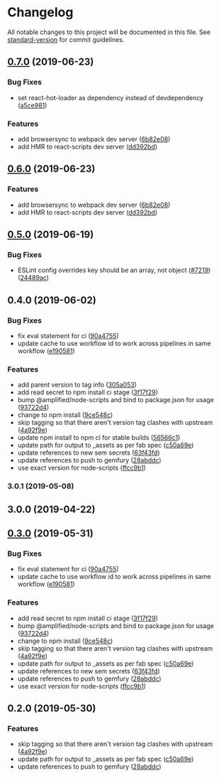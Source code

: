 # Changelog

All notable changes to this project will be documented in this file. See [standard-version](https://github.com/conventional-changelog/standard-version) for commit guidelines.

## [0.7.0](https://github.com/amplifiedai/create-react-app/compare/3.0.1X0.5.0...0.7.0) (2019-06-23)


### Bug Fixes

* set react-hot-loader as dependency instead of devdependency ([a5ce981](https://github.com/amplifiedai/create-react-app/commit/a5ce981))


### Features

* add browsersync to webpack dev server ([6b82e08](https://github.com/amplifiedai/create-react-app/commit/6b82e08))
* add HMR to react-scripts dev server ([dd392bd](https://github.com/amplifiedai/create-react-app/commit/dd392bd))



## [0.6.0](https://github.com/amplifiedai/create-react-app/compare/3.0.1X0.5.0...0.6.0) (2019-06-23)


### Features

* add browsersync to webpack dev server ([6b82e08](https://github.com/amplifiedai/create-react-app/commit/6b82e08))
* add HMR to react-scripts dev server ([dd392bd](https://github.com/amplifiedai/create-react-app/commit/dd392bd))



## [0.5.0](https://github.com/amplifiedai/create-react-app/compare/3.0.1X0.4.0...0.5.0) (2019-06-19)


### Bug Fixes

* ESLint config overrides key should be an array, not object ([#7219](https://github.com/amplifiedai/create-react-app/issues/7219)) ([24489ac](https://github.com/amplifiedai/create-react-app/commit/24489ac))



## 0.4.0 (2019-06-02)


### Bug Fixes

* fix eval statement for ci ([90a4755](https://github.com/amplifiedai/create-react-app/commit/90a4755))
* update cache to use workflow id to work across pipelines in same workflow ([e190581](https://github.com/amplifiedai/create-react-app/commit/e190581))


### Features

* add parent version to tag info ([305a053](https://github.com/amplifiedai/create-react-app/commit/305a053))
* add read secret to npm install ci stage ([3f17f29](https://github.com/amplifiedai/create-react-app/commit/3f17f29))
* bump @amplified/node-scripts and bind to package.json for usage ([93722d4](https://github.com/amplifiedai/create-react-app/commit/93722d4))
* change to npm install ([9ce548c](https://github.com/amplifiedai/create-react-app/commit/9ce548c))
* skip tagging so that there aren't version tag clashes with upstream ([4a92f9e](https://github.com/amplifiedai/create-react-app/commit/4a92f9e))
* update npm install to npm ci for stable builds ([56566c1](https://github.com/amplifiedai/create-react-app/commit/56566c1))
* update path for output to _assets as per fab spec ([c50a69e](https://github.com/amplifiedai/create-react-app/commit/c50a69e))
* update references to new sem secrets ([63f43fd](https://github.com/amplifiedai/create-react-app/commit/63f43fd))
* update references to push to gemfury ([28abddc](https://github.com/amplifiedai/create-react-app/commit/28abddc))
* use exact version for node-scripts ([ffcc9b1](https://github.com/amplifiedai/create-react-app/commit/ffcc9b1))



### 3.0.1 (2019-05-08)



## 3.0.0 (2019-04-22)



## [0.3.0](https://github.com/amplifiedai/create-react-app/compare/v3.0.1...v0.3.0) (2019-05-31)

### Bug Fixes

- fix eval statement for ci ([90a4755](https://github.com/amplifiedai/create-react-app/commit/90a4755))
- update cache to use workflow id to work across pipelines in same workflow ([e190581](https://github.com/amplifiedai/create-react-app/commit/e190581))

### Features

- add read secret to npm install ci stage ([3f17f29](https://github.com/amplifiedai/create-react-app/commit/3f17f29))
- bump @amplified/node-scripts and bind to package.json for usage ([93722d4](https://github.com/amplifiedai/create-react-app/commit/93722d4))
- change to npm install ([9ce548c](https://github.com/amplifiedai/create-react-app/commit/9ce548c))
- skip tagging so that there aren't version tag clashes with upstream ([4a92f9e](https://github.com/amplifiedai/create-react-app/commit/4a92f9e))
- update path for output to \_assets as per fab spec ([c50a69e](https://github.com/amplifiedai/create-react-app/commit/c50a69e))
- update references to new sem secrets ([63f43fd](https://github.com/amplifiedai/create-react-app/commit/63f43fd))
- update references to push to gemfury ([28abddc](https://github.com/amplifiedai/create-react-app/commit/28abddc))
- use exact version for node-scripts ([ffcc9b1](https://github.com/amplifiedai/create-react-app/commit/ffcc9b1))

## 0.2.0 (2019-05-30)

### Features

- skip tagging so that there aren't version tag clashes with upstream ([4a92f9e](https://github.com/amplifiedai/create-react-app/commit/4a92f9e))
- update path for output to \_assets as per fab spec ([c50a69e](https://github.com/amplifiedai/create-react-app/commit/c50a69e))
- update references to push to gemfury ([28abddc](https://github.com/amplifiedai/create-react-app/commit/28abddc))
